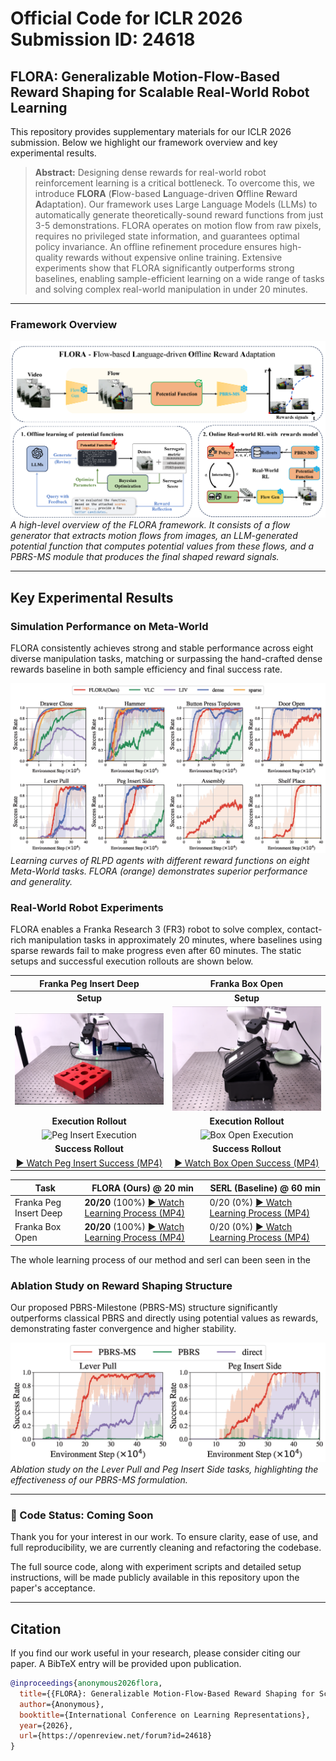 # Official Code for ICLR 2026 Submission ID: 24618

## FLORA: Generalizable Motion-Flow-Based Reward Shaping for Scalable Real-World Robot Learning

This repository provides supplementary materials for our ICLR 2026 submission. Below we highlight our framework overview and key experimental results.

> **Abstract:** Designing dense rewards for real-world robot reinforcement learning is a critical bottleneck. To overcome this, we introduce **FLORA** (**F**low-based **L**anguage-driven **O**ffline **R**eward **A**daptation). Our framework uses Large Language Models (LLMs) to automatically generate theoretically-sound reward functions from just 3-5 demonstrations. FLORA operates on motion flow from raw pixels, requires no privileged state information, and guarantees optimal policy invariance. An offline refinement procedure ensures high-quality rewards without expensive online training. Extensive experiments show that FLORA significantly outperforms strong baselines, enabling sample-efficient learning on a wide range of tasks and solving complex real-world manipulation in under 20 minutes.

---

### Framework Overview

![FLORA Framework Overview](image/framework_final.png)
*A high-level overview of the FLORA framework. It consists of a flow generator that extracts motion flows from images, an LLM-generated potential function that computes potential values from these flows, and a PBRS-MS module that produces the final shaped reward signals.*

---

## Key Experimental Results

### Simulation Performance on Meta-World

FLORA consistently achieves strong and stable performance across eight diverse manipulation tasks, matching or surpassing the hand-crafted dense rewards baseline in both sample efficiency and final success rate.

![Simulation Results](image/exp_res.png)
*Learning curves of RLPD agents with different reward functions on eight Meta-World tasks. FLORA (orange) demonstrates superior performance and generality.*

### Real-World Robot Experiments

FLORA enables a Franka Research 3 (FR3) robot to solve complex, contact-rich manipulation tasks in approximately 20 minutes, where baselines using sparse rewards fail to make progress even after 60 minutes. The static setups and successful execution rollouts are shown below.

| Franka Peg Insert Deep | Franka Box Open |
| :---: | :---: |
| **Setup** | **Setup** |
| ![Franka Peg Insert Task](image/peg_insert.png) | ![Franka Box Open Task](image/box_open.png) |
| **Execution Rollout** | **Execution Rollout** |
| ![Peg Insert Execution](image/peg_insert_dynamic_bg.gif) | ![Box Open Execution](image/box_open_dynamic_bg.gif) |
| ****Success Rollout**** | **Success Rollout** |
| [▶️ Watch Peg Insert Success (MP4)](image/real_peg_insert_deep_success_compressed3.mp4)| [▶️ Watch Box Open Success (MP4)](image/real_box_open_learning_process_conpressed_3.mp4)    |


| Task                   | FLORA (Ours) @ 20 min | SERL (Baseline) @ 60 min |
| ---------------------- | --------------------- | ------------------------ |
| Franka Peg Insert Deep | **20/20** (100%)  [▶️ Watch Learning Process (MP4)](real_peg_insert_learning_process_flora.mp4)    | 0/20 (0%)        [▶️ Watch Learning Process (MP4)](real_peg_insert_learning_process_serl_1.mp4)         |
| Franka Box Open        | **20/20** (100%)  [▶️ Watch Learning Process (MP4)](real_box_open_learning_process_flora_1.mp4)     | 0/20 (0%)        [▶️ Watch Learning Process (MP4)](real_box_open_learning_process_serl.mp4)         |

The whole learning process of our method and serl can been seen in the 
### Ablation Study on Reward Shaping Structure

Our proposed PBRS-Milestone (PBRS-MS) structure significantly outperforms classical PBRS and directly using potential values as rewards, demonstrating faster convergence and higher stability.

![Ablation Study Results](image/ablation_res.png)
*Ablation study on the Lever Pull and Peg Insert Side tasks, highlighting the effectiveness of our PBRS-MS formulation.*

---

### 📢 Code Status: Coming Soon

Thank you for your interest in our work. To ensure clarity, ease of use, and full reproducibility, we are currently cleaning and refactoring the codebase.

The full source code, along with experiment scripts and detailed setup instructions, will be made publicly available in this repository upon the paper's acceptance.

---

## Citation

If you find our work useful in your research, please consider citing our paper. A BibTeX entry will be provided upon publication.
```bibtex
@inproceedings{anonymous2026flora,
  title={{FLORA}: Generalizable Motion-Flow-Based Reward Shaping for Scalable Real-World Robot Learning},
  author={Anonymous},
  booktitle={International Conference on Learning Representations},
  year={2026},
  url={https://openreview.net/forum?id=24618}
}
```
